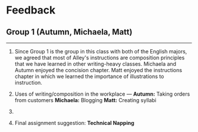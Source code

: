 
# Feedback
## Group 1 (Autumn, Michaela, Matt)

***

1. Since Group 1 is the group in this class with both of the English majors, we agreed that most of Alley's instructions are composition principles that we have learned in other writing-heavy classes. Michaela and Autumn enjoyed the concision chapter. Matt enjoyed the instructions chapter in which we learned the importance of illustrations to instruction.

2. Uses of writing/composition in the workplace &mdash; **Autumn:** Taking orders from customers **Michaela:** Blogging **Matt:** Creating syllabi

3.

4. Final assignment suggestion: **Technical Napping**
